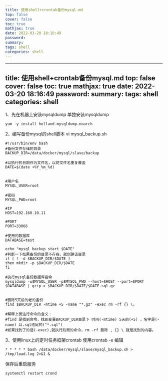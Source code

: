 ```yaml
---
title: 使用shell+crontab备份mysql.md
top: false
cover: false
toc: true
mathjax: true
date: 2022-03-20 18:16:49
password:
summary:
tags: shell
categories: shell
---
```

---
title: 使用shell+crontab备份mysql.md
top: false
cover: false
toc: true
mathjax: true
date: 2022-03-20 18:16:49
password:
summary:
tags: shell
categories: shell
---
1、先在机器上安装mysqldump
单独安装mysqldump
~~~
yum -y install holland-mysqldump.noarch
~~~

2、编写备份mysql的shell脚本
vi mysql_backup.sh
~~~
#!/usr/bin/env bash
#备份文件存储的目录
BACKUP_DIR=/data/docker/mysql/slave/backup

#以执行的日期作为文件名，以防文件名重复覆盖
DATE=$(date +%Y_%m_%d)


#用户名
MYSQL_USER=root

#密码
MYSQL_PWD=root

#IP
HOST=192.168.10.11

#PORT
PORT=33066

#使用的数据库
DATABASE=test

echo "mysql backup start $DATE"
#判断一下如果备份的目录不存在，就创建该目录
if [ ! -d $BACKUP_DIR/$DATE ]
then mkdir -p $BACKUP_DIR/$DATE
fi

#执行mysql备份数据库指令
mysqldump -u$MYSQL_USER -p$MYSQL_PWD --host=$HOST --port=$PORT $DATABASE | gzip > $BACKUP_DIR/$DATE/$DATE.sql.gz


#删除5天前的老的备份
find $BACKUP_DIR -mtime +5 -name "*.gz" -exec rm -rf {} \;

#解释上面这行命令的含义：
#find 是找到命令，找到变量BACKUP_DIR目录下 时间(-mtime) 5天前(+5) ，名字是(-name) 以.sql结尾的("*.sql")
#如果找到了的话(-exec),就执行后面的命令，rm -rf 删除 , {} \ 就是找到的内容。

~~~


3、使用linux上的定时任务框架crontab 
使用crontab -e 编辑
~~~
* * * * * bash /data/docker/mysql/slave/mysql_backup.sh > /tmp/load.log 2>&1 &
~~~
保存后重启服务
~~~
systemctl restart crond 
~~~
